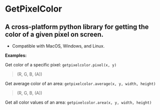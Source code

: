 # GetPixelColor

## A cross-platform python library for getting the color of a given pixel on screen.

 - Compatible with MacOS, Windows, and Linux.

__Examples:__

Get color of a specific pixel: `getpixelcolor.pixel(x, y)`

> (R, G, B, (A))

Get average color of an area: `getpixelcolor.average(x, y, width, height)`

> (R, G, B, (A))

Get all color values of an area: `getpixelcolor.area(x, y, width, height)`

> 






